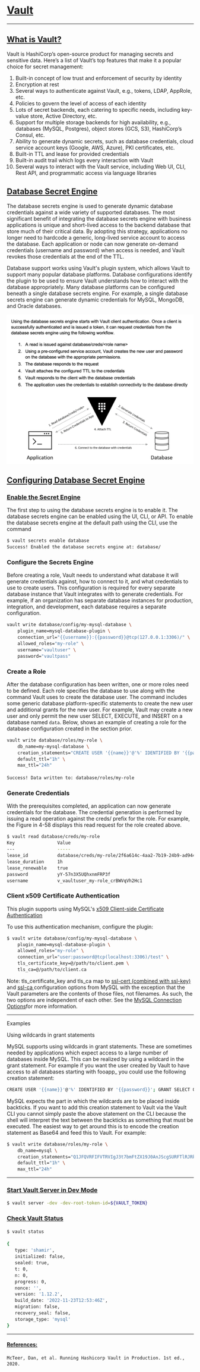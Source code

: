 <h1><a href="#" id="main-title">Vault</a></h1>
<hr/>
<h2><a href="#" id="what_is_vault">What is Vault?</a></h2>

Vault is HashiCorp’s open-source product for managing secrets and sensitive data. 
Here’s a list of Vault’s top features that make it a popular choice for secret management:

1. Built-in concept of low trust and enforcement of security by identity
2. Encryption at rest
3. Several ways to authenticate against Vault, e.g., tokens, LDAP, AppRole, etc.
4. Policies to govern the level of access of each identity
5. Lots of secret backends, each catering to specific needs, including key-value store, Active Directory, etc.
6. Support for multiple storage backends for high availability, e.g., databases (MySQL, Postgres), object stores (GCS, S3), HashiCorp’s Consul, etc.
7. Ability to generate dynamic secrets, such as database credentials, cloud service account keys (Google, AWS, Azure), PKI certificates, etc.
8. Built-in TTL and lease for provided credentials
9. Built-in audit trail which logs every interaction with Vault
10. Several ways to interact with the Vault service, including Web UI, CLI, Rest API, and programmatic access via language libraries


<h2><a href="#" id="database_secret_engine">Database Secret Engine</a></h2>

The database secrets engine is used to generate dynamic database credentials 
against a wide variety of supported databases. The most significant benefit of 
integrating the database secrets engine with business applications is unique 
and short-lived access to the backend database that store much of their critical 
data. By adopting this strategy, applications no longer need to hardcode a generic, 
long-lived service account to access the database. Each application or node can 
now generate on-demand credentials (username and password) when access is needed, 
and Vault revokes those credentials at the end of the TTL.

Database support works using Vault's plugin system, which allows Vault to support 
many popular database platforms. Database configurations identify the plugin to be 
used to ensure Vault understands how to interact with the database appropriately. 
Many database platforms can be configured beneath a single database secrets engine. 
For example, a single database secrets engine can generate dynamic credentials for 
MySQL, MongoDB, and Oracle databases.

[![Database Secret Engine](./images/vault_database_secret_engine.png)]("./images/vault_database_secret_engine.png" "Database Secret Engine")

<h2><a href="#" id="configure_database_secret_engine">Configuring Database Secret Engine</a></h2>

<h3><a href="https://developer.hashicorp.com/vault/docs/secrets/databases">Enable the Secret Engine</a></h3>

The first step to using the database secrets engine is to enable it. The database 
secrets engine can be enabled using the UI, CLI, or API. To enable the database 
secrets engine at the default path using the CLI, use the command

```bash
$ vault secrets enable database
Success! Enabled the database secrets engine at: database/
```

<h3>Configure the Secrets Engine</h3>

Before creating a role, Vault needs to understand what database it will generate credentials 
against, how to connect to it, and what credentials to use to create users. This configuration 
is required for every separate database instance that Vault integrates with to generate 
credentials. For example, if an organization has separate database instances for production, 
integration, and development, each database requires a separate configuration.

```bash
vault write database/config/my-mysql-database \
    plugin_name=mysql-database-plugin \
    connection_url="{{username}}:{{password}}@tcp(127.0.0.1:3306)/" \
    allowed_roles="my-role" \
    username="vaultuser" \
    password="vaultpass"


```

<h3>Create a Role</h3>

After the database configuration has been written, one or more roles need to be defined. Each 
role specifies the database to use along with the command Vault uses to create the database user. 
The command includes some generic database platform-specific statements to create the new user 
and additional grants for the new user. For example, Vault may create a new user and only permit 
the new user SELECT, EXECUTE, and INSERT on a database named `data`. Below, shows an example of 
creating a role for the database configuration created in the section prior.

```bash
vault write database/roles/my-role \
    db_name=my-mysql-database \
    creation_statements="CREATE USER '{{name}}'@'%' IDENTIFIED BY '{{password}}';GRANT SELECT ON *.* TO '{{name}}'@'%';" \
    default_ttl="1h" \
    max_ttl="24h"
    
Success! Data written to: database/roles/my-role
```


<h3>Generate Credentials</h3>

With the prerequisites completed, an application can now generate credentials for the database. 
The credential generation is performed by issuing a read operation against the creds/ prefix 
for the role. For example, the Figure in 4-58 displays this read request for the role created above.

```bash
$ vault read database/creds/my-role
Key                Value
---                -----
lease_id           database/creds/my-role/2f6a614c-4aa2-7b19-24b9-ad944a8d4de6
lease_duration     1h
lease_renewable    true
password           yY-57n3X5UQhxnmFRP3f
username           v_vaultuser_my-role_crBWVqVh2Hc1
```



<h3>Client x509 Certificate Authentication</h3>

This plugin supports using MySQL's 
<a href="https://dev.mysql.com/doc/refman/8.0/en/using-encrypted-connections.html#using-encrypted-connections-client-side-configuration">x509 Client-side Certificate Authentication</a>

To use this authentication mechanism, configure the plugin:

```bash
$ vault write database/config/my-mysql-database \
    plugin_name=mysql-database-plugin \
    allowed_roles="my-role" \
    connection_url="user:password@tcp(localhost:3306)/test" \
    tls_certificate_key=@/path/to/client.pem \
    tls_ca=@/path/to/client.ca


```

Note: tls_certificate_key and tls_ca map to <a href="https://dev.mysql.com/doc/refman/8.0/en/connection-options.html#option_general_ssl-cert"> 
ssl-cert (combined with ssl-key)</a> and <a href="https://dev.mysql.com/doc/refman/8.0/en/connection-options.html#option_general_ssl-ca">ssl-ca </a>
configuration options from MySQL with the exception that the Vault parameters are the contents 
of those files, not filenames. As such, the two options are independent of each other. See the 
<a href="https://dev.mysql.com/doc/refman/8.0/en/connection-options.html"> MySQL Connection Options</a>for more information.

---
Examples

Using wildcards in grant statements

MySQL supports using wildcards in grant statements. These are sometimes needed by applications 
which expect access to a large number of databases inside MySQL. This can be realized by using 
a wildcard in the grant statement. For example if you want the user created by Vault to have 
access to all databases starting with fooapp_ you could use the following creation statement:

```bash
CREATE USER '{{name}}'@'%' IDENTIFIED BY '{{password}}'; GRANT SELECT ON `fooapp\_%`.* TO '{{name}}'@'%';
```

MySQL expects the part in which the wildcards are to be placed inside backticks. If you want to 
add this creation statement to Vault via the Vault CLI you cannot simply paste the above statement 
on the CLI because the shell will interpret the text between the backticks as something that must 
be executed. The easiest way to get around this is to encode the creation statement as Base64 and 
feed this to Vault. For example:

```bash
$ vault write database/roles/my-role \
    db_name=mysql \
    creation_statements="Q1JFQVRFIFVTRVIgJ3t7bmFtZX19J0AnJScgSURFTlRJRklFRCBCWSAne3twYXNzd29yZH19JzsgR1JBTlQgU0VMRUNUIE9OIGBmb29hcHBcXyVgLiogVE8gJ3t7bmFtZX19J0AnJSc7" \
    default_ttl="1h" \
    max_ttl="24h"
```






---

<h3><a href="#" id="start_in_dev_mode">Start Vault Server in Dev Mode</a></h3>

```bash
$ vault server -dev -dev-root-token-id=${VAULT_TOKEN}
```

<h3><a href="#" id="start_in_dev_mode">Check Vault Status</a></h3>


```bash
$ vault status

{
   type: 'shamir',
   initialized: false,
   sealed: true,
   t: 0,
   n: 0,
   progress: 0,
   nonce: '',
   version: '1.12.2',
   build_date: '2022-11-23T12:53:46Z',
   migration: false,
   recovery_seal: false,
   storage_type: 'mysql'
}
```
<hr/>
<h4><a href="#" id="references">References:</a></h4>

```
McTeer, Dan, et al. Running Hashicorp Vault in Production. 1st ed., 2020. 
```
